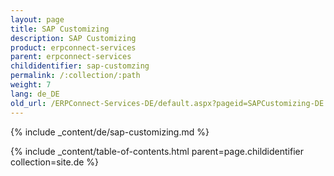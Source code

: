 ```yaml
---
layout: page
title: SAP Customizing
description: SAP Customizing
product: erpconnect-services
parent: erpconnect-services
childidentifier: sap-customzing
permalink: /:collection/:path
weight: 7
lang: de_DE
old_url: /ERPConnect-Services-DE/default.aspx?pageid=SAPCustomizing-DE:sap-customizing-DE
---
```


{% include _content/de/sap-customizing.md  %}

{% include _content/table-of-contents.html parent=page.childidentifier collection=site.de %}